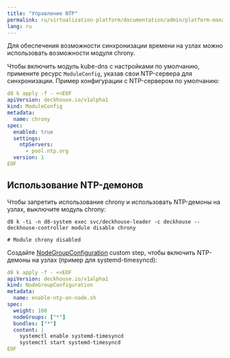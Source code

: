 ```yaml
---
title: "Управление NTP"
permalink: ru/virtualization-platform/documentation/admin/platform-management/network/ntp.html
lang: ru
---
```


Для обеспечения возможности синхронизации времени на узлах можно использовать возможности модуля chrony.

Чтобы включить модуль kube-dns с настройками по умолчанию, примените ресурс `ModuleConfig`, указав свои NTP-сервера
для синхронизации. Пример конфигурации с NTP-сервером по умолчанию:

```yaml
d8 k apply -f - <<EOF
apiVersion: deckhouse.io/v1alpha1
kind: ModuleConfig
metadata:
  name: chrony
spec:
  enabled: true
  settings:
    ntpServers:
      - pool.ntp.org
  version: 1
EOF
```

## Использование NTP-демонов

Чтобы запретить использование chrony и использовать NTP-демоны на узлах, выключите модуль chrony:

```shell
d8 k -ti -n d8-system exec svc/deckhouse-leader -c deckhouse -- deckhouse-controller module disable chrony

# Module chrony disabled
```

Создайте [NodeGroupConfiguration](todo) custom step, чтобы включить NTP-демоны на узлах (пример для systemd-timesyncd):

```yaml
d8 k apply -f - <<EOF
apiVersion: deckhouse.io/v1alpha1
kind: NodeGroupConfiguration
metadata:
  name: enable-ntp-on-node.sh
spec:
  weight: 100
  nodeGroups: ["*"]
  bundles: ["*"]
  content: |
    systemctl enable systemd-timesyncd
    systemctl start systemd-timesyncd
EOF
```
